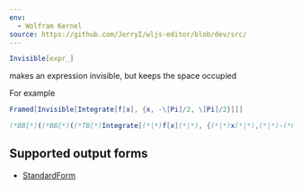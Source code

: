 ```yaml
---
env:
  - Wolfram Kernel
source: https://github.com/JerryI/wljs-editor/blob/dev/src/
---
```

```mathematica
Invisible[expr_]
```

makes an expression invisible, but keeps the space occupied

For example

```mathematica
Framed[Invisible[Integrate[f[x], {x, -\[Pi]/2, \[Pi]/2}]]]
```

```mathematica @
(*BB[*)((*BB[*)((*TB[*)Integrate[(*|*)f[x](*|*), {(*|*)x(*|*),(*|*)-(*FB[*)((\[Pi])(*,*)/(*,*)(2))(*]FB*)(*|*),(*|*)(*FB[*)((\[Pi])(*,*)/(*,*)(2))(*]FB*)(*|*)}](*|*)(*1:eJxTTMoPSmNiYGAo5gESnnklqelFiSWpTvkVmYwgURYgEVJUmgoAvmMJeQ==*)(*]TB*))(*,*)(*"1:eJxTTMoPSmNkYGAoZgESHvk5KWlMIB4HkAguqcxJdcqvgIiA5INKc1KLeUBSGfnlzvl5Jal5JcXFrEABt8Sc4lRsCkuKMgv88zzzCkpLEAoBE0ocRw=="*)(*]BB*))(*,*)(*"1:eJxTTMoPSmNkYGAoZgESHvk5KRAeB5BwK0rMTXXKr0hjgskHleakFvMAGcElRZkF/nmeeQWlJcWsILWJOcWpAG8uEdg="*)(*]BB*)
```


## Supported output forms
- [StandardForm](frontend/Reference/Formatting/StandardForm.md)
